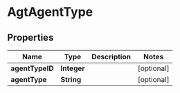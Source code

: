 
# AgtAgentType

## Properties
Name | Type | Description | Notes
------------ | ------------- | ------------- | -------------
**agentTypeID** | **Integer** |  |  [optional]
**agentType** | **String** |  |  [optional]



